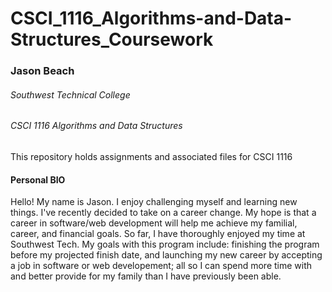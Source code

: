 # CSCI_1116_Algorithms-and-Data-Structures_Coursework

### Jason Beach
###### Southwest Technical College 
###### CSCI 1116 Algorithms and Data Structures

This repository holds assignments and associated files for CSCI 1116

#### Personal BIO
Hello! My name is Jason. I enjoy challenging myself and learning new things. I've recently decided to take on a career change. 
My hope is that a career in software/web development will help me achieve my familial, career, and financial goals.
So far, I have thoroughly enjoyed my time at Southwest Tech. My goals with this program include: finishing the program before my
projected finish date, and launching my new career by accepting a job in software or web developement; all so I can spend more time
with and better provide for my family than I have previously been able.
